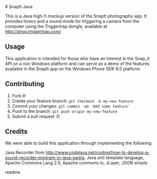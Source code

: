 <snippet>
  <content>
# SnapIt Java

This is a Java high-fi mockup version of the SnapIt photography app. 
It provides timers and a sound mode for triggering a camera from the 
computer using the Triggertrap dongle, available at http://shop.triggertrap.com/

## Usage

This application is intended for those who have an interest in the Snap_it API on
a non Windows platform and can serve as a demo of the features available in the
SnapIt app on the Windows Phone SDK 8.0 platform.

## Contributing

1. Fork it!
2. Create your feature branch: `git checkout -b my-new-feature`
3. Commit your changes: `git commit -am 'Add some feature'`
4. Push to the branch: `git push origin my-new-feature`
5. Submit a pull request :D

## Credits

We were able to build this application through implementing the following:

Java Recorder from http://www.codejava.net/coding/how-to-develop-a-sound-recorder-program-in-java-swing,
Java anti template language, 
Apache Commons Lang 2.5, Apache commons io, JLayer, JSON simple.


</content>
  <tabTrigger>readme</tabTrigger>
</snippet>
